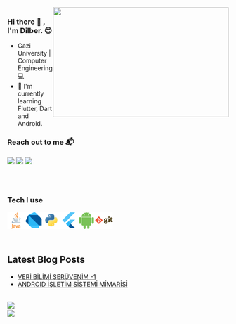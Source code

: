 <img src="https://media.giphy.com/media/E89xxATM4iZoPdr6Tb/giphy.gif" align="right" width="400" height="250">

### Hi there :wave: , I'm Dilber. :blush:

 - Gazi University | Computer Engineering :computer:
 - :seedling: I'm currently learning Flutter, Dart and Android. 
 

### Reach out to me :mailbox_with_mail:

[<img  width="22" src="https://simpleicons.org/icons/youtube.svg" align="center" />][youtube]
[<img  width="22" src="https://simpleicons.org/icons/medium.svg" align="center" />][medium]
[<img  width="22" src="https://simpleicons.org/icons/linkedin.svg" align="center" />][linkedin]

<br />
<br />

### Tech I use

<img align="left"  src="https://raw.githubusercontent.com/github/explore/80688e429a7d4ef2fca1e82350fe8e3517d3494d/topics/java/java.png" width="40" height="40" />
<img align="left" src="https://raw.githubusercontent.com/github/explore/80688e429a7d4ef2fca1e82350fe8e3517d3494d/topics/dart/dart.png" width="40" height="40" />
<img align="left" src="https://raw.githubusercontent.com/github/explore/80688e429a7d4ef2fca1e82350fe8e3517d3494d/topics/python/python.png" width="40" height="40" />
<img align="left" src="https://raw.githubusercontent.com/github/explore/80688e429a7d4ef2fca1e82350fe8e3517d3494d/topics/flutter/flutter.png" width="40" height="40" />
<img align="left" src="https://raw.githubusercontent.com/github/explore/80688e429a7d4ef2fca1e82350fe8e3517d3494d/topics/android/android.png" width="40" height="40" />
<img align="left" src="https://raw.githubusercontent.com/github/explore/80688e429a7d4ef2fca1e82350fe8e3517d3494d/topics/git/git.png" width="40" height="40" />
<br />
<br/>
<br/>
<br/>

## Latest Blog Posts

<!-- BLOG-POST-LIST:START -->
- [VERİ BİLİMİ SERÜVENİM -1](https://medium.com/@dilberkilic/veri%CC%87-bi%CC%87li%CC%87mi%CC%87-ser%C3%BCveni%CC%87m-1-7e18eeb7bc70)
- [ANDROID İŞLETİM SİSTEMİ MİMARİSİ](https://medium.com/@dilberkilic/android-i%CC%87%C5%9Fleti%CC%87m-si%CC%87stemi%CC%87-mi%CC%87mari%CC%87si%CC%87-9fa7127a5b19)
<!-- BLOG-POST-LIST:END -->

<br />

<img src="https://github-readme-stats.vercel.app/api?username=dilberkilic&theme=radical" >

<br/>


<img src="https://github-readme-stats.vercel.app/api/top-langs/?username=dilberkilic&layout=compact" >


[youtube]:https://www.youtube.com/channel/UCSwdVXFvs-7QYySjEISeiQw  
[medium]: https://medium.com/@dilberkilic
[linkedin]: https://www.linkedin.com/in/dilberkilic/
